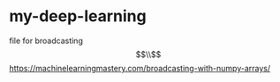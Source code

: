 # my-deep-learning
file for broadcasting$$\\$$
https://machinelearningmastery.com/broadcasting-with-numpy-arrays/
